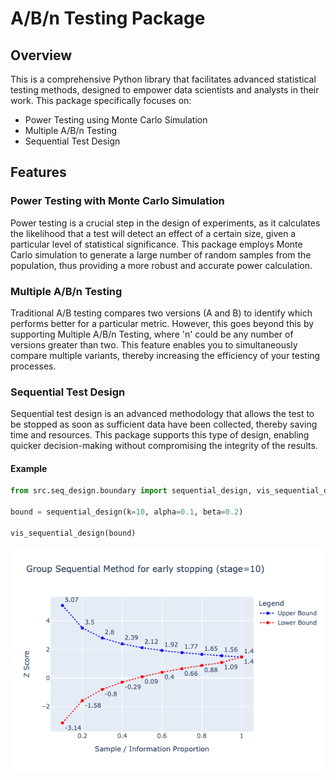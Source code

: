 # A/B/n Testing Package

## Overview

This is a comprehensive Python library that facilitates advanced statistical testing methods, designed to empower data scientists and analysts in their work. This package specifically focuses on:

- Power Testing using Monte Carlo Simulation
- Multiple A/B/n Testing
- Sequential Test Design

## Features

### Power Testing with Monte Carlo Simulation

Power testing is a crucial step in the design of experiments, as it calculates the likelihood that a test will detect an effect of a certain size, given a particular level of statistical significance. This package employs Monte Carlo simulation to generate a large number of random samples from the population, thus providing a more robust and accurate power calculation.

### Multiple A/B/n Testing

Traditional A/B testing compares two versions (A and B) to identify which performs better for a particular metric. However, this goes beyond this by supporting Multiple A/B/n Testing, where 'n' could be any number of versions greater than two. This feature enables you to simultaneously compare multiple variants, thereby increasing the efficiency of your testing processes.

### Sequential Test Design

Sequential test design is an advanced methodology that allows the test to be stopped as soon as sufficient data have been collected, thereby saving time and resources. This package supports this type of design, enabling quicker decision-making without compromising the integrity of the results.

#### Example

```python
from src.seq_design.boundary import sequential_design, vis_sequential_design

bound = sequential_design(k=10, alpha=0.1, beta=0.2)

vis_sequential_design(bound)
```

![Sequential Design Image](./example_seq.png "Sequential Test Design Example")
